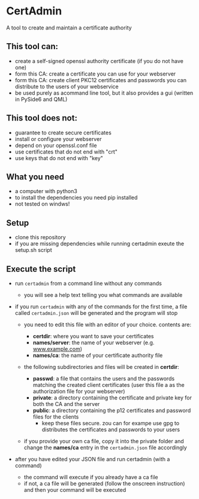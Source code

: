 # CertAdmin
A tool to create and maintain a certificate authority

## This tool can:

* create a self-signed openssl authority certificate (if you do not have one)
* form this CA: create a certificate you can use for your webserver 
* form this CA: create client PKC12 certificates and passwords you can distribute to the users of your webservice
* be used purely as acommand line tool, but it also provides a gui (written in PySide6 and QML)

## This tool does not:

* guarantee to create secure certificates
* install or configure your webserver
* depend on your openssl.conf file
* use certificates that do not end with "crt"
* use keys that do not end with "key"

## What you need

* a computer with python3
* to install the dependencies you need pip installed
* not tested on windws!

## Setup

 * clone this repository
 * if you are missing dependencies while running certadmin exeute the setup.sh script

## Execute the script

* run ```certadmin``` from a command line without any commands
    
    * you will see a help text telling you what commands are available

* if you run ```certadmin``` with any of the commands for the first time, a file called ```certadmin.json``` will be generated and the program will stop
    
    * you need to edit this file with an editor of your choice. contents are:
        * __certdir__: where you want to save your certificates
        * __names/server__: the name of your webserver (e.g. www.example.com)
        * __names/ca__: the name of your certificate authority file
    
    * the following subdirectories and files will be created in __certdir__:
        * __passwd__: a file that contains the users and the passwords matching the created client certificates (user this file a as the authorization file for your webserver) 
        * __private__: a directory containing the certificate and private key for both the CA and the server
        * __public__: a directory containing the p12 certificates and password files for the clients
            * keep these files secure. zou can for exampe use gpg to distributes the certificates and passwords to your users
    
    * if you provide your own ca file, copy it into the private folder and change the __names/ca__ entry in the ```certadmin.json``` file accordingly 

* after you have edited your JSON file and run certadmin (with a command)
    * the command will execute if you already have a ca file
    * if not, a ca file will be generated (follow the onscreen instruction) and then your command will be executed
